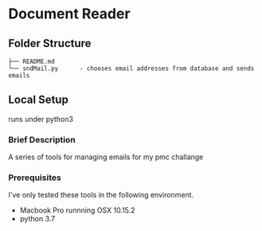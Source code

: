 # Document Reader

## Folder Structure
```
├── README.md
└── sndMail.py      - chooses email addresses from database and sends emails
```
## Local Setup
runs under python3

### Brief Description
A series of tools for managing emails for my pmc challange

### Prerequisites
I've only tested these tools in the following environment.
* Macbook Pro runnning OSX 10.15.2
* python 3.7

